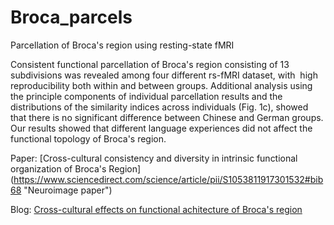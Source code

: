 # Broca_parcels
Parcellation of Broca's region using resting-state fMRI

Consistent functional parcellation of Broca's region consisting of 13 subdivisions was revealed among four different rs-fMRI dataset, with  high reproducibility both within and between groups. Additional analysis using the principle components of individual parcellation results and the distributions of the similarity indices across individuals (Fig. 1c), showed that there is no significant difference between Chinese and German groups. Our results showed that different language experiences did not affect the functional topology of Broca's region.

Paper: 
[Cross-cultural consistency and diversity in intrinsic functional organization of Broca's Region] (https://www.sciencedirect.com/science/article/pii/S1053811917301532#bib68 "Neuroimage paper")

Blog: [Cross-cultural effects on functional achitecture of Broca's region](https://wordpress.com/post/yuzhang2017.wordpress.com/291)
